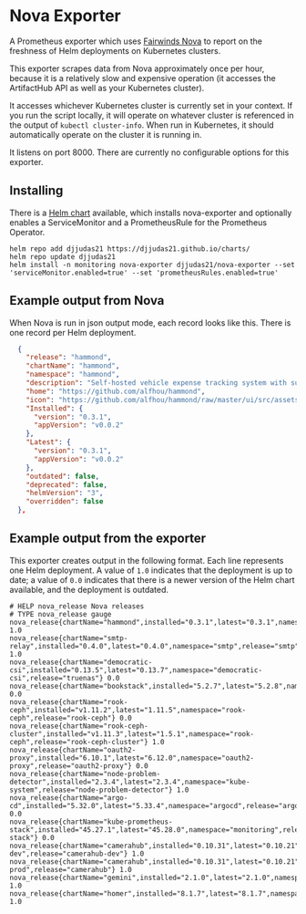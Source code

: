 # Nova Exporter

A Prometheus exporter which uses [Fairwinds Nova](https://github.com/FairwindsOps/nova) to report on the freshness of Helm deployments on Kubernetes
clusters.

This exporter scrapes data from Nova approximately once per hour, because it is a relatively slow and expensive operation (it accesses the
ArtifactHub API as well as your Kubernetes cluster).

It accesses whichever Kubernetes cluster is currently set in your context. If you run the script locally, it will operate on whatever cluster
is referenced in the output of `kubectl cluster-info`. When run in Kubernetes, it should automatically operate on the cluster it is running in.

It listens on port 8000. There are currently no configurable options for this exporter.

## Installing

There is a [Helm chart](https://github.com/djjudas21/charts/tree/main/charts/nova-exporter) available, which installs nova-exporter
and optionally enables a ServiceMonitor and a PrometheusRule for the Prometheus Operator.

```
helm repo add djjudas21 https://djjudas21.github.io/charts/
helm repo update djjudas21
helm install -n monitoring nova-exporter djjudas21/nova-exporter --set 'serviceMonitor.enabled=true' --set 'prometheusRules.enabled=true'
```

## Example output from Nova

When Nova is run in json output mode, each record looks like this. There is one record per Helm deployment.

```json
  {
    "release": "hammond",
    "chartName": "hammond",
    "namespace": "hammond",
    "description": "Self-hosted vehicle expense tracking system with support for multiple users",
    "home": "https://github.com/alfhou/hammond",
    "icon": "https://github.com/alfhou/hammond/raw/master/ui/src/assets/images/logo.png",
    "Installed": {
      "version": "0.3.1",
      "appVersion": "v0.0.2"
    },
    "Latest": {
      "version": "0.3.1",
      "appVersion": "v0.0.2"
    },
    "outdated": false,
    "deprecated": false,
    "helmVersion": "3",
    "overridden": false
  },
```

## Example output from the exporter

This exporter creates output in the following format. Each line represents one Helm deployment.
A value of `1.0` indicates that the deployment is up to date; a value of `0.0` indicates that there is a newer
version of the Helm chart available, and the deployment is outdated.

```
# HELP nova_release Nova releases
# TYPE nova_release gauge
nova_release{chartName="hammond",installed="0.3.1",latest="0.3.1",namespace="hammond",release="hammond"} 1.0
nova_release{chartName="smtp-relay",installed="0.4.0",latest="0.4.0",namespace="smtp",release="smtp"} 1.0
nova_release{chartName="democratic-csi",installed="0.13.5",latest="0.13.7",namespace="democratic-csi",release="truenas"} 0.0
nova_release{chartName="bookstack",installed="5.2.7",latest="5.2.8",namespace="bookstack",release="bookstack"} 0.0
nova_release{chartName="rook-ceph",installed="v1.11.2",latest="1.11.5",namespace="rook-ceph",release="rook-ceph"} 0.0
nova_release{chartName="rook-ceph-cluster",installed="v1.11.3",latest="1.5.1",namespace="rook-ceph",release="rook-ceph-cluster"} 1.0
nova_release{chartName="oauth2-proxy",installed="6.10.1",latest="6.12.0",namespace="oauth2-proxy",release="oauth2-proxy"} 0.0
nova_release{chartName="node-problem-detector",installed="2.3.4",latest="2.3.4",namespace="kube-system",release="node-problem-detector"} 1.0
nova_release{chartName="argo-cd",installed="5.32.0",latest="5.33.4",namespace="argocd",release="argocd"} 0.0
nova_release{chartName="kube-prometheus-stack",installed="45.27.1",latest="45.28.0",namespace="monitoring",release="prometheus-stack"} 0.0
nova_release{chartName="camerahub",installed="0.10.31",latest="0.10.21",namespace="camerahub-dev",release="camerahub-dev"} 1.0
nova_release{chartName="camerahub",installed="0.10.31",latest="0.10.21",namespace="camerahub-prod",release="camerahub"} 1.0
nova_release{chartName="gemini",installed="2.1.0",latest="2.1.0",namespace="gemini",release="gemini"} 1.0
nova_release{chartName="homer",installed="8.1.7",latest="8.1.7",namespace="homer",release="homer"} 1.0
```
